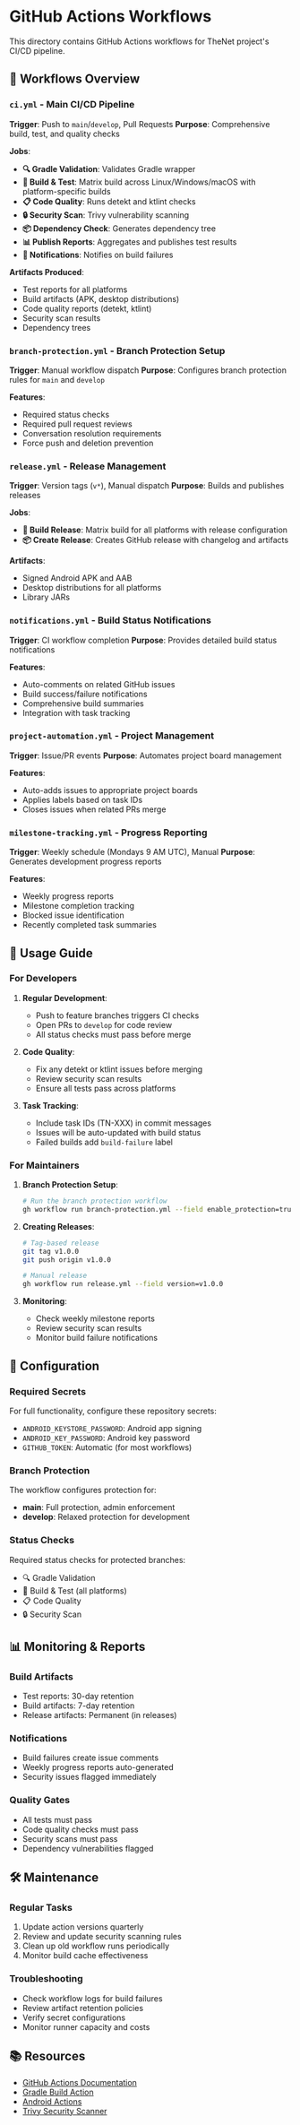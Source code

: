 # GitHub Actions Workflows

This directory contains GitHub Actions workflows for TheNet project's CI/CD pipeline.

## 🔧 Workflows Overview

### `ci.yml` - Main CI/CD Pipeline
**Trigger**: Push to `main`/`develop`, Pull Requests
**Purpose**: Comprehensive build, test, and quality checks

**Jobs**:
- **🔍 Gradle Validation**: Validates Gradle wrapper
- **🔨 Build & Test**: Matrix build across Linux/Windows/macOS with platform-specific builds
- **📋 Code Quality**: Runs detekt and ktlint checks
- **🔒 Security Scan**: Trivy vulnerability scanning
- **📦 Dependency Check**: Generates dependency tree
- **📊 Publish Reports**: Aggregates and publishes test results
- **📢 Notifications**: Notifies on build failures

**Artifacts Produced**:
- Test reports for all platforms
- Build artifacts (APK, desktop distributions)
- Code quality reports (detekt, ktlint)
- Security scan results
- Dependency trees

### `branch-protection.yml` - Branch Protection Setup
**Trigger**: Manual workflow dispatch
**Purpose**: Configures branch protection rules for `main` and `develop`

**Features**:
- Required status checks
- Required pull request reviews
- Conversation resolution requirements
- Force push and deletion prevention

### `release.yml` - Release Management
**Trigger**: Version tags (`v*`), Manual dispatch
**Purpose**: Builds and publishes releases

**Jobs**:
- **🚀 Build Release**: Matrix build for all platforms with release configuration
- **📦 Create Release**: Creates GitHub release with changelog and artifacts

**Artifacts**:
- Signed Android APK and AAB
- Desktop distributions for all platforms
- Library JARs

### `notifications.yml` - Build Status Notifications
**Trigger**: CI workflow completion
**Purpose**: Provides detailed build status notifications

**Features**:
- Auto-comments on related GitHub issues
- Build success/failure notifications
- Comprehensive build summaries
- Integration with task tracking

### `project-automation.yml` - Project Management
**Trigger**: Issue/PR events
**Purpose**: Automates project board management

**Features**:
- Auto-adds issues to appropriate project boards
- Applies labels based on task IDs
- Closes issues when related PRs merge

### `milestone-tracking.yml` - Progress Reporting
**Trigger**: Weekly schedule (Mondays 9 AM UTC), Manual
**Purpose**: Generates development progress reports

**Features**:
- Weekly progress reports
- Milestone completion tracking  
- Blocked issue identification
- Recently completed task summaries

## 🚀 Usage Guide

### For Developers

1. **Regular Development**:
   - Push to feature branches triggers CI checks
   - Open PRs to `develop` for code review
   - All status checks must pass before merge

2. **Code Quality**:
   - Fix any detekt or ktlint issues before merging
   - Review security scan results
   - Ensure all tests pass across platforms

3. **Task Tracking**:
   - Include task IDs (TN-XXX) in commit messages
   - Issues will be auto-updated with build status
   - Failed builds add `build-failure` label

### For Maintainers

1. **Branch Protection Setup**:
   ```bash
   # Run the branch protection workflow
   gh workflow run branch-protection.yml --field enable_protection=true
   ```

2. **Creating Releases**:
   ```bash
   # Tag-based release
   git tag v1.0.0
   git push origin v1.0.0
   
   # Manual release
   gh workflow run release.yml --field version=v1.0.0
   ```

3. **Monitoring**:
   - Check weekly milestone reports
   - Review security scan results
   - Monitor build failure notifications

## 🔧 Configuration

### Required Secrets

For full functionality, configure these repository secrets:

- `ANDROID_KEYSTORE_PASSWORD`: Android app signing
- `ANDROID_KEY_PASSWORD`: Android key password
- `GITHUB_TOKEN`: Automatic (for most workflows)

### Branch Protection

The workflow configures protection for:
- **main**: Full protection, admin enforcement
- **develop**: Relaxed protection for development

### Status Checks

Required status checks for protected branches:
- 🔍 Gradle Validation
- 🔨 Build & Test (all platforms)
- 📋 Code Quality
- 🔒 Security Scan

## 📊 Monitoring & Reports

### Build Artifacts
- Test reports: 30-day retention
- Build artifacts: 7-day retention
- Release artifacts: Permanent (in releases)

### Notifications
- Build failures create issue comments
- Weekly progress reports auto-generated
- Security issues flagged immediately

### Quality Gates
- All tests must pass
- Code quality checks must pass
- Security scans must pass
- Dependency vulnerabilities flagged

## 🛠️ Maintenance

### Regular Tasks
1. Update action versions quarterly
2. Review and update security scanning rules
3. Clean up old workflow runs periodically
4. Monitor build cache effectiveness

### Troubleshooting
- Check workflow logs for build failures
- Review artifact retention policies
- Verify secret configurations
- Monitor runner capacity and costs

## 📚 Resources

- [GitHub Actions Documentation](https://docs.github.com/en/actions)
- [Gradle Build Action](https://github.com/gradle/actions)
- [Android Actions](https://github.com/android-actions)
- [Trivy Security Scanner](https://github.com/aquasecurity/trivy-action)